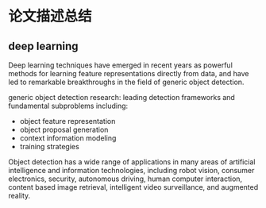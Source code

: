 # 论文描述总结

## deep learning

Deep learning techniques have emerged in recent years as powerful methods for learning feature representations directly from data, and have led to remarkable breakthroughs in 
the field of generic object detection.


generic object detection research: leading detection frameworks and fundamental subproblems including:
- object feature representation
- object proposal generation
- context information modeling
- training strategies

Object detection has a wide range of applications in many areas of artificial intelligence and information technologies, including robot vision, consumer electronics, security, autonomous driving, human computer interaction, content based image retrieval, intelligent video surveillance, and augmented reality.
